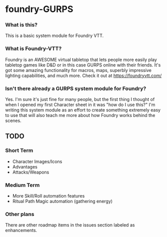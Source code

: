 # foundry-GURPS
### What is this?
This is a basic system module for Foundry VTT.

### What is Foundry-VTT?
Foundry is an AWESOME virtual tabletop that lets people more easily play tabletop games like D&D or in this case GURPS online with their friends. It's got some amazing functionality for macros, maps, superbly impressive lighting capabilities, and much more. Check it out at https://foundryvtt.com/

### Isn't there already a GURPS system module for Foundry?
Yes. I'm sure it's just fine for many people, but the first thing I thought of when I opened my first Character sheet in it was "how do I use this?" I'm writing this system module as an effort to create something extremely easy to use that will also teach me more about how Foundry works behind the scenes.

## TODO

### Short Term
- Character Images/Icons
- Advantages
- Attacks/Weapons

### Medium Term
- More Skill/Roll automation features
- Ritual Path Magic automation (gathering energy)

### Other plans
There are other roadmap items in the issues section labeled as enhancements.
